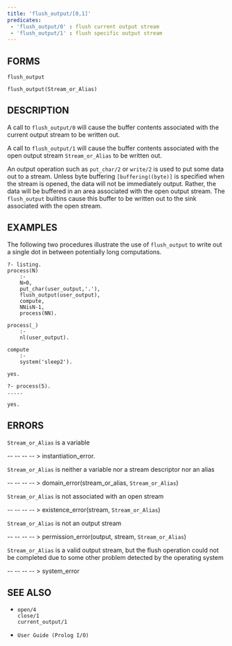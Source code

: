 ```yaml
---
title: 'flush_output/[0,1]'
predicates:
 - 'flush_output/0' : flush current output stream
 - 'flush_output/1' : flush specific output stream
---
```


## FORMS
```
flush_output

flush_output(Stream_or_Alias)
```
## DESCRIPTION

A call to `flush_output/0` will cause the buffer contents associated with the current output stream to be written out.

A call to `flush_output/1` will cause the buffer contents associated with the open output stream `Stream_or_Alias` to be written out.

An output operation such as `put_char/2` or `write/2` is used to put some data out to a stream. Unless byte buffering `[buffering((byte)]` is specified when the stream is opened, the data will not be immediately output. Rather, the data will be buffered in an area associated with the open output stream. The `flush_output` builtins cause this buffer to be written out to the sink associated with the open stream.

## EXAMPLES

The following two procedures illustrate the use of `flush_output` to write out a single dot in between potentially long computations.

```
?- listing.
process(N)
    :-
    N>0,
    put_char(user_output,'.'),
    flush_output(user_output),
    compute,
    NNisN-1,
    process(NN).

process(_)
    :-
    nl(user_output).

compute
    :-
    system('sleep2').

yes.

?- process(5).
.....

yes.
```
## ERRORS

`Stream_or_Alias` is a variable

-- -- -- -- &gt; instantiation_error.

`Stream_or_Alias` is neither a variable nor a stream descriptor nor an alias

-- -- -- -- &gt; domain_error(stream_or_alias, `Stream_or_Alias`)

`Stream_or_Alias` is not associated with an open stream

-- -- -- -- &gt; existence_error(stream, `Stream_or_Alias`)

`Stream_or_Alias` is not an output stream

-- -- -- -- &gt; permission_error(output, stream, `Stream_or_Alias`)

`Stream_or_Alias` is a valid output stream, but the flush operation could not be completed due to some other problem detected by the operating system

-- -- -- -- &gt; system_error

## SEE ALSO

- `open/4`  
`close/1`  
`current_output/1`

- `User Guide (Prolog I/O)`
